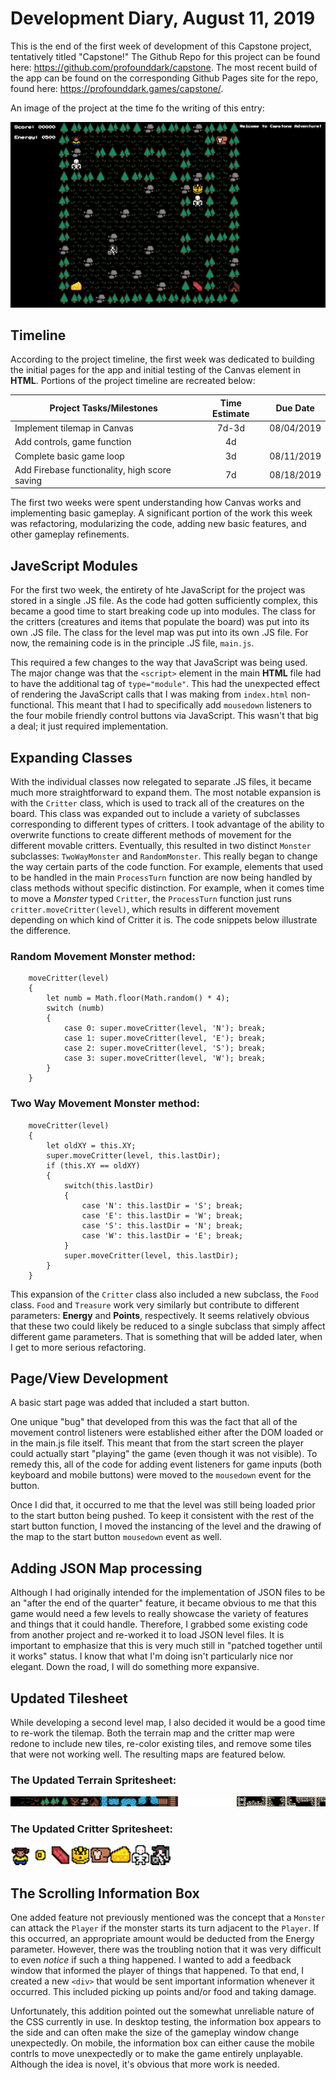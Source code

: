# Development Diary, August 11, 2019

This is the end of the first week of development of this Capstone project, tentatively titled "Capstone!" The Github Repo for this project can be found here: https://github.com/profounddark/capstone. The most recent build of the app can be found on the corresponding Github Pages site for the repo, found here: https://profounddark.games/capstone/.

An image of the project at the time fo the writing of this entry:

![Image of the First Screenshot](./image/pt3_screenshot.png)

## Timeline
According to the project timeline, the first week was dedicated to building the initial pages for the app and initial testing of the Canvas element in **HTML**. Portions of the project timeline are recreated below:

| Project Tasks/Milestones | Time Estimate | Due Date |
| --- | :---: | :---: |
| Implement tilemap in Canvas | 7d-3d | 08/04/2019 |
| Add controls, game function | 4d | |
| Complete basic game loop | 3d | 08/11/2019 |
| Add Firebase functionality, high score saving | 7d | 08/18/2019 |

The first two weeks were spent understanding how Canvas works and implementing basic gameplay. A significant portion of the work this week was refactoring, modularizing the code, adding new basic features, and other gameplay refinements.

## JaveScript Modules
For the first two week, the entirety of hte JavaScript for the project was stored in a single .JS file. As the code had gotten sufficiently complex, this became a good time to start breaking code up into modules. The class for the critters (creatures and items that populate the board) was put into its own .JS file. The class for the level map was put into its own .JS file. For now, the remaining code is in the principle .JS file, ```main.js```.

This required a few changes to the way that JavaScript was being used. The major change was that the ```<script>``` element in the main **HTML** file had to have the additional tag of ```type="module"```.  This had the unexpected effect of rendering the JavaScript calls that I was making from ```index.html``` non-functional. This meant that I had to specifically add ```mousedown``` listeners to the four mobile friendly control buttons via JavaScript. This wasn't that big a deal; it just required implementation.

## Expanding Classes
With the individual classes now relegated to separate .JS files, it became much more straightforward to expand them. The most notable expansion is with the ```Critter``` class, which is used to track all of the creatures on the board. This class was expanded out to include a variety of subclasses corresponding to different types of critters. I took advantage of the ability to overwrite functions to create different methods of movement for the different movable critters. Eventually, this resulted in two distinct ```Monster``` subclasses: ```TwoWayMonster``` and ```RandomMonster```. This really began to change the way certain parts of the code function. For example, elements that used to be handled in the main ```ProcessTurn``` function are now being handled by class methods without specific distinction. For example, when it comes time to move a *Monster* typed ```Critter```, the ```ProcessTurn``` function just runs ```critter.moveCritter(level)```, which results in different movement depending on which kind of Critter it is. The code snippets below illustrate the difference.

### Random Movement Monster method:
```
    moveCritter(level)
    {
        let numb = Math.floor(Math.random() * 4);
        switch (numb)
        {
            case 0: super.moveCritter(level, 'N'); break;
            case 1: super.moveCritter(level, 'E'); break;
            case 2: super.moveCritter(level, 'S'); break;
            case 3: super.moveCritter(level, 'W'); break;
        }
    }
```


### Two Way Movement Monster method:
```
    moveCritter(level)
    {
        let oldXY = this.XY;
        super.moveCritter(level, this.lastDir);
        if (this.XY == oldXY)
        {
            switch(this.lastDir)
            {
                case 'N': this.lastDir = 'S'; break;
                case 'E': this.lastDir = 'W'; break;
                case 'S': this.lastDir = 'N'; break;
                case 'W': this.lastDir = 'E'; break;
            }
            super.moveCritter(level, this.lastDir);
        }
    }
```

This expansion of the ```Critter``` class also included a new subclass, the ```Food``` class. ```Food``` and ```Treasure``` work very similarly but contribute to different parameters: **Energy** and **Points**, respectively. It seems relatively obvious that these two could likely be reduced to a single subclass that simply affect different game parameters. That is something that will be added later, when I get to more serious refactoring.

## Page/View Development
A basic start page was added that included a start button. 

One unique "bug" that developed from this was the fact that all of the movement control listeners were established either after the DOM loaded or in the main.js file itself. This meant that from the start screen the player could actually start "playing" the game (even though it was not visible). To remedy this, all of the code for adding event listeners for game inputs (both keyboard and mobile buttons) were moved to the ```mousedown``` event for the button.

Once I did that, it occurred to me that the level was still being loaded prior to the start button being pushed. To keep it consistent with the rest of the start button function, I moved the instancing of the level and the drawing of the map to the start button ```mousedown``` event as well.

## Adding JSON Map processing
Although I had originally intended for the implementation of JSON files to be an "after the end of the quarter" feature, it became obvious to me that this game would need a few levels to really showcase the variety of features and things that it could handle. Therefore, I grabbed some existing code from another project and re-worked it to load JSON level files. It is important to emphasize that this is very much still in "patched together until it works" status. I know that what I'm doing isn't particularly nice nor elegant. Down the road, I will do something more expansive.

## Updated Tilesheet
While developing a second level map, I also decided it would be a good time to re-work the tilemap. Both the terrain map and the critter map were redone to include new tiles, re-color existing tiles, and remove some tiles that were not working well. The resulting maps are featured below.

### The Updated Terrain Spritesheet:

![Image of the Terrain Map](./image/pt3_tilesheet.png)

### The Updated Critter Spritesheet:
![Image of the Critter Map](./image/pt3_critters.png)

## The Scrolling Information Box
One added feature not previously mentioned was the concept that a ```Monster``` can attack the ```Player``` if the monster starts its turn adjacent to the ```Player```. If this occurred, an appropriate amount would be deducted from the Energy parameter. However, there was the troubling notion that it was very difficult to even *notice* if such a thing happened. I wanted to add a feedback window that informed the player of things that happened. To that end, I created a new ```<div>``` that would be sent important information whenever it occurred. This included picking up points and/or food and taking damage.

Unfortunately, this addition pointed out the somewhat unreliable nature of the CSS currently in use. In desktop testing, the information box appears to the side and can often make the size of the gameplay window change unexpectedly. On mobile, the information box can either cause the mobile contrls to move unexpectedly or to make the game entirely unplayable. Although the idea is novel, it's obvious that more work is needed.